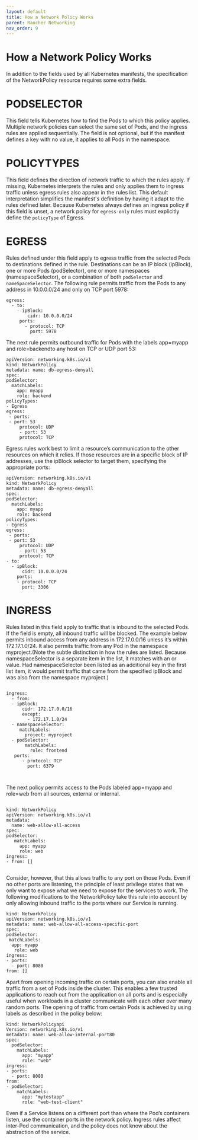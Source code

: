 ```yaml
---
layout: default
title: How a Network Policy Works
parent: Rancher Networking
nav_order: 9
---
```



# How a Network Policy Works

In addition to the fields used by all Kubernetes manifests, the specification of the NetworkPolicy resource requires some extra fields.

# PODSELECTOR
This field tells Kubernetes how to find the Pods to which this policy applies. Multiple network policies can select the same set of Pods, and the ingress rules are 
applied sequentially. The field is not optional, but if the manifest defines a key with no value, it applies to all Pods in the namespace.

# POLICYTYPES

This field defines the direction of network traffic to which the rules apply. If missing, Kubernetes interprets the rules and only applies them to ingress traffic unless egress rules also appear in the rules list. This default 
interpretation simplifies the manifest's definition by having it adapt to the rules defined later.
Because Kubernetes always defines an ingress policy if this field is unset, a network policy for `egress-only` rules must explicitly define the `policyType` of Egress.


# EGRESS

Rules defined under this field apply to egress traffic from the selected Pods to destinations defined in the rule. Destinations can be an IP block (ipBlock), one or more Pods (podSelector), one or more namespaces (namespaceSelector), 
or a combination of both `podSelector` and `nameSpaceSelector`.
The following rule permits traffic from the Pods to any address in 10.0.0.0/24 and only on TCP port 5978:

```
egress: 
  - to:   
    - ipBlock:        
        cidr: 10.0.0.0/24    
     ports:   
       - protocol: TCP     
         port: 5978
```

The next rule permits outbound traffic for Pods with the labels app=myapp and role=backendto any host on TCP or UDP port 53:

```
apiVersion: networking.k8s.io/v1
kind: NetworkPolicy
metadata: name: db-egress-denyall
spec: 
podSelector:  
  matchLabels:     
    app: myapp    
    role: backend 
policyTypes:
- Egress 
egress: 
 - ports:  
 - port: 53   
     protocol: UDP  
     - port: 53    
     protocol: TCP

```

Egress rules work best to limit a resource’s communication to the other resources on which it relies. If those resources are in a specific block of IP addresses, 
use the ipBlock selector to target them, specifying the appropriate ports:

```
apiVersion: networking.k8s.io/v1
kind: NetworkPolicy
metadata: name: db-egress-denyall
spec: 
podSelector:  
  matchLabels:     
    app: myapp    
    role: backend 
policyTypes:
- Egress 
egress: 
 - ports:  
 - port: 53   
     protocol: UDP  
     - port: 53    
     protocol: TCP
- to:  
  - ipBlock:      
      cidr: 10.0.0.0/24  
    ports:  
    - protocol: TCP    
      port: 3306
```

# INGRESS
Rules listed in this field apply to traffic that is inbound to the selected Pods. If the field is empty, all inbound traffic will be blocked. 
The example below permits inbound access from any address in 172.17.0.0/16 unless it’s within 172.17.1.0/24. It also permits traffic from any Pod in 
the namespace myproject.(Note the subtle distinction in how the rules are listed. Because namespaceSelector is a separate item in the list, it matches with an 
or value. Had namespaceSelector been listed as an additional key in the first list item, it would permit traffic that came from the specified ipBlock and was also from the namespace myproject.)

```

ingress:
  - from:  
  - ipBlock:    
      cidr: 172.17.0.0/16    
      except:     
        - 172.17.1.0/24  
  - namespaceSelector:   
     matchLabels:       
       project: myproject  
  - podSelector:     
       matchLabels:       
         role: frontend  
   ports: 
      - protocol: TCP    
        port: 6379



```

The next policy permits access to the Pods labeled app=myapp and role=web from all sources, external or internal.

```

kind: NetworkPolicy
apiVersion: networking.k8s.io/v1
metadata:
  name: web-allow-all-access
spec: 
podSelector:  
   matchLabels:    
     app: myapp     
     role: web 
ingress:
- from: []


```
Consider, however, that this allows traffic to any port on those Pods. Even if no other ports are listening, the principle of least privilege states that we only want to expose what we need to expose for the services to work. The following modifications to the NetworkPolicy take this rule into account by only allowing inbound traffic to the ports where our Service is running.

```
kind: NetworkPolicy
apiVersion: networking.k8s.io/v1
metadata: name: web-allow-all-access-specific-port
spec: 
podSelector: 
 matchLabels:  
  app: myapp    
   role: web 
ingress: 
- ports:   
  - port: 8080   
from: []

```
Apart from opening incoming traffic on certain ports, you can also enable all traffic from a set of Pods inside the cluster. This enables a few trusted applications to reach out from the application on all ports and is especially useful when workloads in a cluster communicate with each other over many random ports. The opening of traffic from certain Pods is achieved by using labels as described in the policy below:

```
kind: NetworkPolicyapi
Version: networking.k8s.io/v1
metadata: name: web-allow-internal-port80
spec:
  podSelector:  
    matchLabels:   
      app: "myapp"    
      role: "web" 
ingress: 
- ports: 
  - port: 8080  
from:   
- podSelector:  
    matchLabels:       
      app: "mytestapp"     
      role: "web-test-client"
```

Even if a Service listens on a different port than where the Pod’s containers listen, use the container ports in the network policy. Ingress rules affect inter-Pod communication, and the policy does not know about the abstraction of the service.
